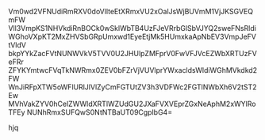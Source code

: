 Vm0wd2VFNUdiRmRXV0doVllteEtXRmxVU2xOalJsWjBUVmM1VjJKSGVEQmFW
Vll3VmpKS1NHVkdiRnBOCk0wSklWbTB4UzFJeVRrbGlSbVJYQ2sweFNsRldi
WGhoVXpKT2MxZHVSbGRpUmxwd1EyeEtjMk5HUmxkaApNbEV3VmpJeFVtVldV
bkpYYkZacFVtNUNWVkV5TVV0U2JHUlpZMFprV0FwVFJVcEZWbXRTUzFVeFRr
ZFYKYmtwcFVqTkNWRmx0ZEV0bFZrVjVUVlprYWxacldsWldiWGhMVkdkd2FW
WnJiRFpXTW5oWFlURlJlVlZyCmFGTUtZV3h3VDFWc2FGTlNWbXh6V2tST2Ew
MVhVakZYV0hCelZWWldXRTlWZUdGU2JXaFVXVEprZGxNeAphM2xWYlRoTFEy
NUNhRmxSUFQwS0NtNTBaUT09CgplbG4=

hjq